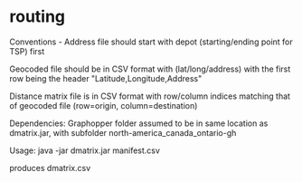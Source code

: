 # routing

Conventions - Address file should start with depot (starting/ending point for TSP) first

Geocoded file should be in CSV format with (lat/long/address) with the first row being the header "Latitude,Longitude,Address"

Distance matrix file is in CSV format with row/column indices matching that of geocoded file (row=origin, column=destination)

Dependencies: Graphopper folder assumed to be in same location as dmatrix.jar, with subfolder north-america_canada_ontario-gh

Usage: java -jar dmatrix.jar manifest.csv

produces dmatrix.csv
